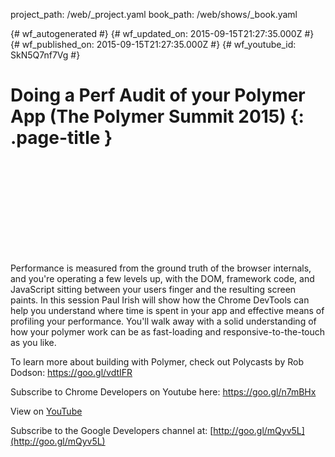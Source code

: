 project_path: /web/_project.yaml
book_path: /web/shows/_book.yaml

{# wf_autogenerated #}
{# wf_updated_on: 2015-09-15T21:27:35.000Z #}
{# wf_published_on: 2015-09-15T21:27:35.000Z #}
{# wf_youtube_id: SkN5Q7nf7Vg #}

# Doing a Perf Audit of your Polymer App (The Polymer Summit 2015) {: .page-title }


<div class="video-wrapper">
  <iframe class="devsite-embedded-youtube-video" data-video-id="SkN5Q7nf7Vg"
          data-autohide="1" data-showinfo="0" frameborder="0" allowfullscreen>
  </iframe>
</div>

Performance is measured from the ground truth of the browser internals, and you&#x27;re operating a few levels up, with the DOM, framework code, and JavaScript sitting between your users finger and the resulting screen paints. In this session Paul Irish will show how the Chrome DevTools can help you understand where time is spent in your app and effective means of profiling your performance. You&#x27;ll walk away with a solid understanding of how your polymer work can be as fast-loading and responsive-to-the-touch as you like.

To learn more about building with Polymer, check out Polycasts by Rob Dodson: https://goo.gl/vdtIFR

Subscribe to Chrome Developers on Youtube here: https://goo.gl/n7mBHx

View on [YouTube](https://youtu.be/SkN5Q7nf7Vg)

Subscribe to the Google Developers channel at: [http://goo.gl/mQyv5L](http://goo.gl/mQyv5L)
